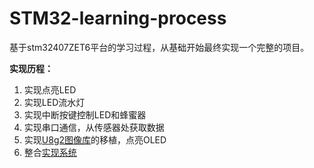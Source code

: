 # STM32-learning-process

基于stm32407ZET6平台的学习过程，从基础开始最终实现一个完整的项目。

**实现历程：**

1. 实现点亮LED
2. 实现LED流水灯
3. 实现中断按键控制LED和蜂蜜器
4. 实现串口通信，从传感器处获取数据
5. 实现[U8g2图像库](https://github.com/olikraus/u8g2.git)的移植，点亮OLED
6. 整合[实现系统](/gy39/readme.md)
